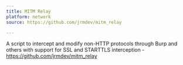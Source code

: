 ```yaml
---
title: MITM Relay
platform: network
source: https://github.com/jrmdev/mitm_relay

---
```


A script to intercept and modify non-HTTP protocols through Burp and others with support for SSL and STARTTLS interception - <https://github.com/jrmdev/mitm_relay>
